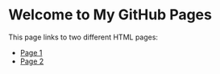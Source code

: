 # Welcome to My GitHub Pages

This page links to two different HTML pages:

* [Page 1](Test2.html/)
* [Page 2](Test3.html/)
